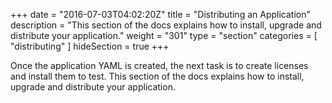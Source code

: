 +++
date = "2016-07-03T04:02:20Z"
title = "Distributing an Application"
description = "This section of the docs explains how to install, upgrade and distribute your application."
weight = "301"
type = "section"
categories = [ "distributing" ]
hideSection = true
+++

Once the application YAML is created, the next task is to create licenses and install them to test.  This section
of the docs explains how to install, upgrade and distribute your application.
